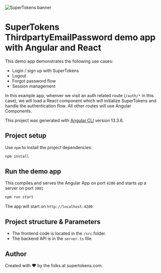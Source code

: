 ![SuperTokens banner](https://raw.githubusercontent.com/supertokens/supertokens-logo/master/images/Artboard%20%E2%80%93%2027%402x.png)

# SuperTokens ThirdpartyEmailPassword demo app with Angular and React

This demo app demonstrates the following use cases:

-   Login / sign up with SuperTokens
-   Logout
-   Forgot password flow
-   Session management

In this example app, whenver we visit an auth related route (`/auth/*` in this case), we will load a React component which will initialize SuperTokens and handle the authentication flow. All other routes will use Angular Components.

This project was generated with [Angular CLI](https://github.com/angular/angular-cli) version 13.3.6.

## Project setup

Use `npm` to install the project dependencies:

```bash
npm install
```

## Run the demo app

This compiles and serves the Angular App on port `4200` and starts up a server on port `3001`

```bash
npm run start
```

The app will start on `http://localhost:4200`

## Project structure & Parameters

-   The frontend code is located in the `/src` folder.
-   The backend API is in the `server.ts` file.

## Author

Created with :heart: by the folks at supertokens.com.

